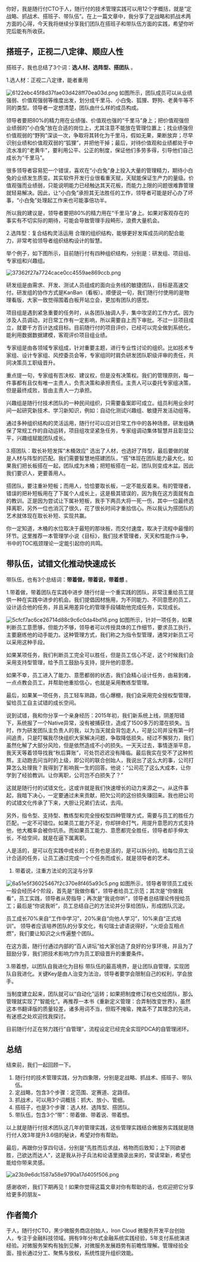 你好，我是随行付CTO于人，随行付的技术管理实践可以用12个字概括，就是“定战略、抓战术、搭班子、带队伍”。在上一篇文章中，我分享了定战略和抓战术两方面的心得，今天我将继续分享我们团队在搭班子和带队伍方面的实践，希望你听完后能有所收获。

## 搭班子，正视二八定律、顺应人性

搭班子，我也总结了3个词：**选人材、选阵型、搭团队** 。

1.选人材：正视二八定律，能者重用

![6122ebc45f8d37fae03d428ff70ea03d.png][]
如图所示，团队成员可以从业绩强弱、价值观强弱等维度出发，划分成千里马、小白兔、狐狸、野狗、老黄牛等不同的类型。领导者一定想清楚，团队由什么样的成员构成。

领导者要把80%的精力用在业绩强、价值观也强的“千里马”身上；把价值观强但业绩弱的“小白兔”放在合适的岗位上，尤其注意不能放在管理位置上；找业绩强但价值观弱的“野狗”深谈一次，争取将其转化为千里马，假如无果，果断放弃；尽早识别业绩和价值观双弱的“狐狸”，并把他干掉；最后，对待价值观和业绩都处于中流水准的“老黄牛”，要利用公平、公正的制度，保证他们多劳多得，引导他们自己成长为“千里马”。

很多领导者容易犯一个错误，喜欢在“小白兔”身上投入大量的管理精力，期待小白兔的业绩发生质变。其实软件开发行业很看重天赋，天赋能保证生产力的量级。价值观强而业绩弱，只能说明能力已经触达其天花板，而能力上限的问题很难靠管理就轻易解决。因此，让“小白兔”承担其无法胜任的工作，领导者可能是好心办了坏事，“小白兔”处理起工作来也可能事倍功半。

所以我的建议是，领导者要把80%的精力用在“千里马”身上。如果对客观存在的事实有不切实际的期待，可能会导致管理手段畸形，浪费大量机会。

2.选阵型：复合结构灵活运用
合理的组织结构，能够更好发挥成员间的配合能力，非常考验领导者组织结构设计的智慧。

举个例子，如下图所示，目前随行付有四种组织结构，分别是：研发组、项目组、专家组和兴趣组。

![37362f27a7724cace0cc4559ae869ccb.png][]

研发组是由需求、开发、测试人员组成的面向业务线的敏捷团队，目标是高速交付。研发组的协作方式是KanBan（看板）。顺便说一句，我们随行付使用的是物理看版，大家一致觉得围着白板开站立会，更加有团队的感觉。

项目组是遇到紧急重要的任务时，从各团队抽调人手，集中攻坚的工作方式。因为涉及人员调动，对日常工作有一定影响，所以需要自上而下审批。不过一旦项目成立，就要千方百计达成目标。目前随行付的项目评价，已经可以完全做到系统化，能利用数据数据建模，客观评价项目组业绩。

专家组是由各领域专家组成，针对重要主题，进行专业性讨论的组织。比如技术专家组、设计专家组、风控委员会等，专家组同时肩负研发团队职级评审的责任，共同决策员工职级晋升。

重点提一句，专家组有否决权、建议权，但是没有决策权。我们的管理原则，每一件事都有且仅有唯一主责人，负责决策和承担责任。主责人可以委托专家组决策，但是最终成败，皆由主责人一力承担。

兴趣组是随行付技术团队的一种民间组织，只需要备案即可成立。组员利用业余时间一起研究新技术、学习新知识，例如：自动化测试兴趣组、敏捷开发活动组等。

通过多种组织结构的灵活运用，随行付可以应对日常工作中的各种场景。研发组确保了常规工作的自动运转，项目组攻坚紧急任务，专家组调动集体智慧并且彰显公平，兴趣组赋能团队成长。

3.搭团队：取长补短发挥“木桶效应”
选出了人材，也选好了阵型，最后要做的就是人材与阵型的匹配。我们需要智慧地搭建团队，“搭”体现在团队能力最大化，如果我们把长板搭在一起，团队成为木桶；把短板搭在一起，团队则变成木盆。因此我们要识人，更要善用人。

搭团队，要注重补短板；而用人，恰恰要取长板，一定不能反着来。有的管理者，错误的把补短板用在了下属个人成长上，这是极其错误的，因为我在这方面就有血的教训。正是因为尝试让下属补短板，我手下两员大将一死一伤，其中一位最终选择离职，另外一位也消沉了很久，花了很长时间才重拾信心。所以我认为搭团队的艺术就体现在取长补短、实现共赢。

你一定知道，木桶的水位取决于最短的那块板，而交付速度，取决于流程中最慢的环节。这里推荐一本管理学小说《目标》，我们技术管理者，天天和性能作斗争，书中的TOC瓶颈理论一定能引起你的共鸣。

## 带队伍，试错文化推动快速成长

带队伍，也有3个总结词：**带着做，带着说，带着想** 。

1.带着做，带着团队在实践中进步
随行付是一个重实践的团队，非常注重给员工提供一种在实践中进步的机会。我们提倡因材施用，为不同能力、不同意愿的员工，设计适合他的任务，并且采用差异化的管理手段辅助他完成任务，实现成长。

![5cfcf7ac6ce26714d88c9c6c0da4bd16.png][]
如图所示，针对一项任务，如果判断员工意愿够，但能力不够，领导者可以传授具体的工作细节，要求员工执行，主要磨练他的动手能力。这种管理方式，我们称之为指令型管理，通常对新员工可以采用这种手段。

如果某项任务，我们判断员工完全可以胜任，但是员工信心不足，这个时候我们会采用支持型管理，给予员工鼓励与支持，提升他的意愿。

如果不幸，员工进入了能力、意愿都弱的状态，我们会精心设计任务，由易到难，一点点教会员工，并帮助他重拾信心，也就是采用教练型管理。

最后，如果某一项任务，员工轻车熟路，信心爆棚，我们会采用完全授权型管理，留给员工自主试错的成长空间。

说到试错，我和你分享一个亲身经历：2015年初，我们新系统上线，阴差阳错下，系统报了一个Native异常，没有被捕获住，造成了1500多万的潜在损失。当时，作为研发团队主负责人的我，以为当天就会背包走人，可是公司并没有第一时间追责，只是叮嘱我尽快组织大家解决问题，争取降低损失。经过不懈努力，我们虽然化解了大部分风险，但是依然造成不小的损失。一天天过去，事情逐渐平息，我天天等着领导找我“秋后算账”，可处罚迟迟没有降临。最后我实在受不了这种煎熬，主动跑去问当时的上级，即公司的联合创始人，我说出了这么大的事，公司打算怎么处理我？我得到了影响我一生的回答。他说：“公司花了这么大成本，让你学到了经验教训。让你离职，公司岂不白损失了？”

这就是随行付的试错文化，这或许就是我们快速增长的动力来源之一。从这件事起，我暗下决心，一定要通过未来贡献，把欠公司的这份损失赚回来。我也把公司的试错文化传承了下来，大胆让兄弟们去试，去闯。

另外，指令型、支持型、教练型和完全授权型四种管理方式，需要与员工的胜任力匹配，一定不可错位。如果员工能力不足，你却拼命打气，用提升意愿的方式支持他，他大概率会被你坑杀。而如果员工能力、意愿都完全胜任，领导者却手伸太长，不给空间，就是在逼下属离职。

人是活的，是可以在实践中成长的；任务也是活的，是可以拆分的。给每位员工设计合适的任务，让员工通过完成一个个任务而成长，就是领导者的艺术。

1.  带着说，注重方法论的沉淀与分享

![6a51e5f36025467f2c370e8f465a93c5.png][]
如图所示，领导者带领员工成长一般会经历4个阶段，首先是“我做你看”，领导者给员工示范；其次是“你做我看”，员工实践，领导者从旁指导；再次是“我说你听”，领导者总结理论传授给员工；最后是“你说我听”，员工总结自己的方法论并分享给团队，形成团队沉淀。

员工成长70%来自“工作中学习”，20%来自“向他人学习”，10%来自“正式培训”。
领导者应该培养团队的分享文化，有句瑞士谚语说得好，“火炬会互相点燃”，我们要让知识之火传遍整个团队。

在这方面，随行付通过内部的“百人讲坛”给大家创造了良好的分享环境，并且为了鼓励分享，我们把技术影响力作为员工职级晋升的重要条件。

3.带着想，以团队自我进化为目标
带队伍的最高境界，是让团队自管理，实现团队自我进化。关键Key是由人治变为法治，领导者要学会限制自己的权利，学会放手。

当制度建立起来，团队就可以“自动化”运转；如果把制度修订权也交给团队，那么管理就实现了“智能化”。再推荐一本书《重新定义管理：合弄制改变世界》，虽然这本书翻译版的质量较差，诸多用词不当，但瑕不掩瑜，掩盖不了其理念的先进，有迷惑之处欢迎找我探讨。

目前随行付正在努力践行“自管理”，流程设定已经完全实现PDCA的自管理闭环。

## 总结

结束前，我们一起回顾一下。

1.  随行付的技术管理实践，分为四象限，分别是定战略、抓战术、搭班子、带队伍。
2.  定战略，包含3个步骤：定范围、定赛道、定路径。
3.  抓战术，可以用3个词概括：抓大、放小、管细。
4.  搭班子，也是3个步骤：选人材、选阵型、搭团队。
5.  带队伍，包含3个“带”：带着做、带着说、带着想。

以上就是随行付技术团队这几年的管理实践，这些管理实践结合微服务实践就是随行付人效3年提升3.6倍的秘诀，希望对你有帮助。

最后，再跟你分享四句话，分别是“先胜而后求战，格物而后致知；上下同欲者胜，己欲达而达人”，这是我从孙子兵法和论语里摘录出来的，常读常新，希望也能给你带来灵感。

![a23b9e6dc1587a58e9790a17d405f506.png][]

感谢收听，我们下期再见！如果你觉得这篇文章对你有帮助的话，也欢迎把它分享给更多的朋友~

## 作者简介

于人，随行付CTO，黑少微服务商店创始人，Iron Cloud 微服务开发平台创始人，专注于金融科技领域。拥有9年分布式金融系统实践经验，5年支付系统演进经验。对微服务架构有独到见解，对微服务发展趋势有前瞻性理解。管理经验全面，擅长通过分工、聚焦与放权，系统性提升组织效能。


[6122ebc45f8d37fae03d428ff70ea03d.png]: https://static001.geekbang.org/resource/image/61/3d/6122ebc45f8d37fae03d428ff70ea03d.png
[37362f27a7724cace0cc4559ae869ccb.png]: https://static001.geekbang.org/resource/image/37/cb/37362f27a7724cace0cc4559ae869ccb.png
[5cfcf7ac6ce26714d88c9c6c0da4bd16.png]: https://static001.geekbang.org/resource/image/5c/16/5cfcf7ac6ce26714d88c9c6c0da4bd16.png
[6a51e5f36025467f2c370e8f465a93c5.png]: https://static001.geekbang.org/resource/image/6a/c5/6a51e5f36025467f2c370e8f465a93c5.png
[a23b9e6dc1587a58e9790a17d405f506.png]: https://static001.geekbang.org/resource/image/a2/06/a23b9e6dc1587a58e9790a17d405f506.png

